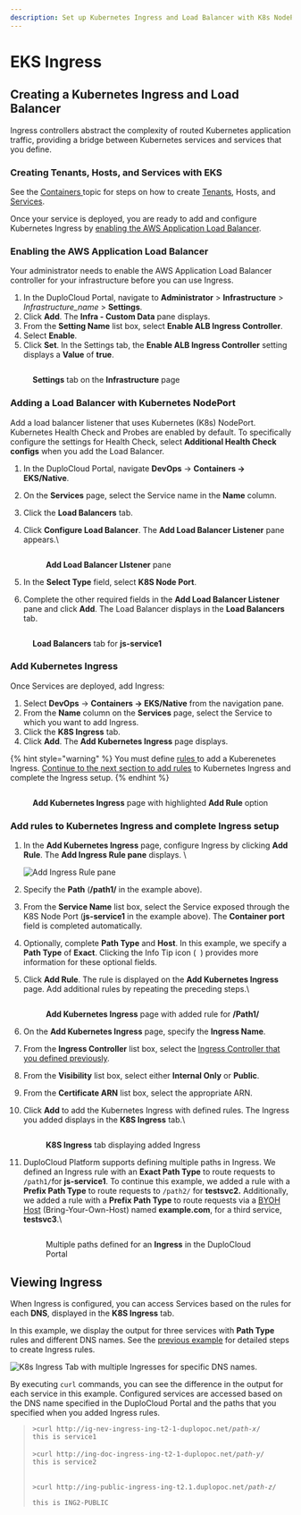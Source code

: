 ```yaml
---
description: Set up Kubernetes Ingress and Load Balancer with K8s NodePort
---
```


# EKS Ingress

## Creating a Kubernetes Ingress and Load Balancer

Ingress controllers abstract the complexity of routed Kubernetes application traffic, providing a bridge between Kubernetes services and services that you define.

### Creating Tenants, Hosts, and Services with EKS

See the [Containers ](../../aws/aws-services/containers/)topic for steps on how to create [Tenants](../../getting-started/application-focussed-interface/tenant.md), Hosts, and [Services](../../getting-started/application-focussed-interface/app-service-and-cloud-services.md).

Once your service is deployed, you are ready to add and configure Kubernetes Ingress by [enabling the AWS Application Load Balancer](adding-ingress.md#enabling-the-aws-application-load-balancer).

### Enabling the AWS Application Load Balancer&#x20;

Your administrator needs to enable the AWS Application Load Balancer controller for your infrastructure before you can use Ingress.

1. In the DuploCloud Portal, navigate to **Administrator** > **Infrastructure** > _Infrastructure\_name_ > **Settings**.
2. Click **Add**. The **Infra - Custom Data** pane displays.
3. From the **Setting Name** list box, select **Enable ALB Ingress Controller**.
4. Select **Enable**.
5. Click **Set**. In the Settings tab, the **Enable ALB Ingress Controller** setting displays a **Value** of **true**.&#x20;

<figure><img src="../../.gitbook/assets/k8aws10.png" alt=""><figcaption><p><strong>Settings</strong> tab on the <strong>Infrastructure</strong> page</p></figcaption></figure>

### Adding a Load Balancer with Kubernetes NodePort

Add a load balancer listener that uses Kubernetes (K8s) NodePort. Kubernetes Health Check and Probes are enabled by default. To specifically configure the settings for Health Check, select **Additional Health Check configs** when you add the Load Balancer.

1. In the DuploCloud Portal, navigate **DevOps** -> **Containers -> EKS/Native**.
2. On the **Services** page, select the Service name in the **Name** column.
3. Click the **Load Balancers** tab.
4.  Click **Configure Load Balancer**. The **Add Load Balancer Listener** pane appears.\


    <figure><img src="../../.gitbook/assets/k8aws.png" alt=""><figcaption><p><strong>Add Load Balancer LIstener</strong> pane</p></figcaption></figure>


5. In the **Select Type** field, select **K8S Node Port**.&#x20;
6. Complete the other required fields in the **Add Load Balancer Listener** pane and click **Add**. The Load Balancer displays in the **Load Balancers** tab.

<figure><img src="../../.gitbook/assets/k8aws11.png" alt=""><figcaption><p><strong>Load Balancers</strong> tab for <strong>js-service1</strong></p></figcaption></figure>

### Add Kubernetes Ingress

Once Services are deployed, add Ingress:

1. Select **DevOps** -> **Containers -> EKS/Native** from the navigation pane.
2. From the **Name** column on the **Services** page, select the Service to which you want to add Ingress.
3. Click the **K8S Ingress** tab.&#x20;
4. Click **Add**. The **Add Kubernetes Ingress** page displays.

{% hint style="warning" %}
You must define [rules ](https://kubernetes.io/docs/concepts/services-networking/ingress/#ingress-rules)to add a Kuberenetes Ingress. [Continue to the next section to add rules](adding-ingress.md#add-rules-to-kubernetes-ingress-and-complete-ingress-setup) to Kubernetes Ingress and complete the Ingress setup.&#x20;
{% endhint %}

<figure><img src="../../.gitbook/assets/k8aws2 (1).png" alt=""><figcaption><p><strong>Add Kubernetes Ingress</strong> page with highlighted <strong>Add Rule</strong> option</p></figcaption></figure>

### Add rules to Kubernetes Ingress and complete Ingress setup

1.  In the **Add Kubernetes Ingress** page, configure Ingress by clicking **Add Rule**. The **Add Ingress Rule pane** displays. \


    <div align="left">

    <img src="../../.gitbook/assets/k8aws7.png" alt="Add Ingress Rule pane">

    </div>


2. Specify the **Path** (**/path1/** in the example above).
3. From the **Service Name** list box, select the Service exposed through the K8S Node Port (**js-service1** in the example above). The **Container port** field is completed automatically.&#x20;
4. Optionally, complete **Path Type** and **Host**. In this example, we specify a **Path Type** of **Exact**. Clicking the Info Tip icon ( <img src="../../.gitbook/assets/info_tip_black (1).png" alt="" data-size="line"> ) provides more information for these optional fields.
5.  Click **Add Rule**. The rule is displayed on the **Add Kubernetes Ingress** page. Add additional rules by repeating the preceding steps.\


    <figure><img src="../../.gitbook/assets/k8aws5 (1).png" alt=""><figcaption><p><strong>Add Kubernetes Ingress</strong> page with added rule for <strong>/Path1/</strong></p></figcaption></figure>


6. On the **Add Kubernetes Ingress** page, specify the **Ingress Name**.
7. From the **Ingress Controller** list box, select the [Ingress Controller that you defined previously](adding-ingress.md#enabling-the-aws-application-load-balancer).
8. From the **Visibility** list box, select either **Internal Only** or **Public**.&#x20;
9. From the **Certificate ARN** list box, select the appropriate ARN.
10. Click **Add** to add the Kubernetes Ingress with defined rules. The Ingress you added displays in the **K8S Ingress** tab.\


    <figure><img src="../../.gitbook/assets/k8aws6 (1).png" alt=""><figcaption><p><strong>K8S Ingress</strong> tab displaying added Ingress<br></p></figcaption></figure>


11. DuploCloud Platform supports defining multiple paths in Ingress. We defined an Ingress rule with an **Exact Path Type** to route requests to `/path1/`for **js-service1**. To continue this example, we added a rule with a **Prefix Path Type** to route requests to `/path2/` for **testsvc2.** Additionally, we added a rule with a **Prefix Path Type** to route requests via a [BYOH Host](../../extras/byoh.md) (Bring-Your-Own-Host) named **example.com**, for a third service, **testsvc3**.\


    <figure><img src="../../.gitbook/assets/k8aws8.png" alt=""><figcaption><p>Multiple paths defined for an <strong>Ingress</strong> in the DuploCloud Portal</p></figcaption></figure>

## Viewing Ingress

When Ingress is configured, you can access Services based on the rules for each **DNS**, displayed in the **K8S Ingress** tab.&#x20;

In this example, we display the output for three services with **Path Type** rules and different DNS names. See the [previous example](adding-ingress.md#add-rules-to-kubernetes-ingress-and-complete-ingress-setup) for detailed steps to create Ingress rules.

![K8s Ingress Tab with multiple Ingresses for specific DNS names. ](../../.gitbook/assets/az-as-aws-ing.png)

By executing `curl` commands, you can see the difference in the output for each service in this example. Configured services are accessed based on the DNS name specified in the DuploCloud Portal and the paths that you specified when you added Ingress rules.

> `>curl http://ig-nev-ingress-ing-t2-1-duplopoc.net/`_`path-x`_`/`\
> `this is service1`\
> \
> `>curl http://ing-doc-ingress-ing-t2-1-duplopoc.net/`_`path-y`_`/`\
> `this is service2`
>
> \
> `>curl http://ing-public-ingress-ing-t2.1.duplopoc.net/`_`path-z`_`/`
>
> `this is ING2-PUBLIC`

